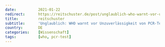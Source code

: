 ```yaml
---
date:          2021-01-22
redirect:      https://reitschuster.de/post/unglaublich-who-warnt-vor-unzuverlaessigkeit-von-pcr-test/
title:         reitschuster
subtitle:      'Unglaublich: WHO warnt vor Unzuverlässigkeit von PCR-Test'
country:       DE
categories:    [Wissenschaft]
tags:          [who, pcr-test]
---
```

